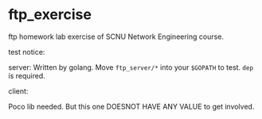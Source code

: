 # ftp_exercise
ftp homework lab exercise of SCNU Network Engineering course.

test notice: 

server:
Written by golang. Move `ftp_server/*` into your `$GOPATH` to test. 
`dep` is required. 

client: 

Poco lib needed. But this one DOESNOT HAVE ANY VALUE to get involved.